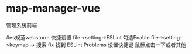 # map-manager-vue
管理系统前端

#es规范webstorm 快捷设置
file->setting->ESLint   勾选Enable
file->setting->keymap -> 搜索 fix  找到 ESLint Problems  设置快捷键  鼠标点击一下或者其他


